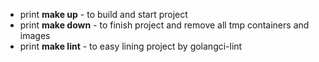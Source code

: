- print **make up** - to build and start project
- print **make down** - to finish project and remove all tmp containers and images
- print **make lint** - to easy lining project by golangci-lint
